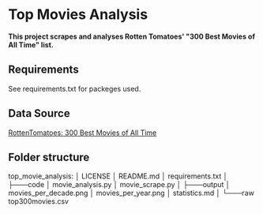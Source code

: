 # Top Movies Analysis

**This project scrapes and analyses Rotten Tomatoes' "300 Best Movies of All Time" list.**

## Requirements
See requirements.txt for packeges used.

## Data Source
[RottenTomatoes: 300 Best Movies of All Time](https://editorial.rottentomatoes.com/guide/best-movies-of-all-time)

## Folder structure

top_movie_analysis:
│   LICENSE
│   README.md
│   requirements.txt
│
├───code
│       movie_analysis.py
│       movie_scrape.py
│
├───output
│       movies_per_decade.png
│       movies_per_year.png
│       statistics.md
│
└───raw
        top300movies.csv